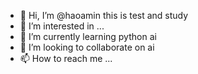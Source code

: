 - 👋 Hi, I’m @haoamin  this is test and study
- 👀 I’m interested in ...
- 🌱 I’m currently learning python ai
- 💞️ I’m looking to collaborate on ai
- 📫 How to reach me ...

<!---
haoamin/haoamin is a ✨ special ✨ repository because its `README.md` (this file) appears on your GitHub profile.
You can click the Preview link to take a look at your changes.
--->
